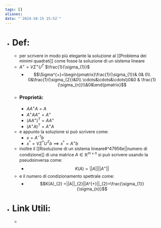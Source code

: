 ```yaml
---
tags: []
aliases: 
data: "`2024-10-15 15:52`"
---
```

- # Def:
	- per scrivere in modo più elegante la soluzione al [[Problema dei minimi quadrati]] come fosse la soluzione di un sistema lineare
	- $A^{+}=V \Sigma^{+}U^{T}$ $\frac{1}{\sigma_{1}}$
		- $$\Sigma^{+}=\begin{pmatrix}\frac{1}{\sigma_{1}}& 0& 0\\ 0&\frac{1}{\sigma_{2}}&0\\ \cdots&\cdots&\cdots\\0&0 & \frac{1}{\sigma_{n}}\\&0&\end{pmatrix}$$
	- ### Proprietà:
		- $AA^{+}A=A$
		- $A^{+}AA^{+}=A^{+}$
		- $(AA^{+})^{T}=AA^{+}$
		- $(A^{+}A)^{T}=A^{+}A$
	- e appunto la soluzione si può scrivere come:
		- $x=A^{-1}b$
		- $x^{*}=V \Sigma^{*}U^{T}b \implies x^{*}=A^{+}b$ 
	- inoltre il [[Risoluzione di un sistema lineare#^47956e||numero di condizione]] di una matrice $A\in \mathbb{R}^{m \times n}$ si può scrivere usando la pseudoinversa come:
		- $$K(A)=||A||||A^{+}||$$
	- e il numero di condizionamento spettrale come:
		- $$K(A)_{2} =||A||_{2}||A^{+}||_{2}=\frac{\sigma_{1}}{\sigma_{n}}$$
- # Link Utili:
	- 
